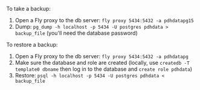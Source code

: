 To take a backup:
1. Open a Fly proxy to the db server: `fly proxy 5434:5432 -a pdhdatapg15`
2. Dump: `pg_dump -h localhost -p 5434 -U postgres pdhdata > backup_file` (you'll need the database password)

To restore a backup:
1. Open a Fly proxy to the db server: `fly proxy 5434:5432 -a pdhdatapg`
2. Make sure the database and role are created (locally, use `createdb -T template0 dbname` then log in to the database and `create role pdhdata`)
3. Restore: `psql -h localhost -p 5434 -U postgres pdhdata < backup_file`

